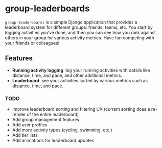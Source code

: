 # group-leaderboards

`group-leaderboards` is a simple Django application that provides a leaderboard system for different groups: friends, teams, etc. You start by logging activities you've done, and then you can see how you rank against others in your group for various activity metrics. Have fun competing with your friends or colleagues!

## Features

- **Running activity logging**: log your running activities with details like distance, time, and pace, and other additional metrics.
- **Leaderboard**: see your activities sorted by various metrics such as distance, time, and pace.

### TODO

- Improve leaderboard sorting and filtering UX (current sorting does a re-render of the entire leaderboard)
- Add group management features
- Add user profiles
- Add more activity types (cycling, swimming, etc.)
- Add tier lists
- Add animations for leaderboard updates
